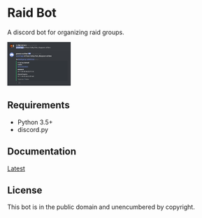 # Raid Bot

A discord bot for organizing raid groups.

<img src="docs/images/raid_start.png" alt="" style="height: 100px;"/>

## Requirements

- Python 3.5+
- discord.py

## Documentation

[](http://discord-raid-coordinator.readthedocs.io/en/latest/?badge=latest)

[Latest](http://discord-raid-coordinator.readthedocs.io/en/latest/)

## License

This bot is in the public domain and unencumbered by copyright.
